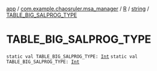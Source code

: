[app](../../../index.md) / [com.example.chaosruler.msa_manager](../../index.md) / [R](../index.md) / [string](index.md) / [TABLE_BIG_SALPROG_TYPE](.)

# TABLE_BIG_SALPROG_TYPE

`static val TABLE_BIG_SALPROG_TYPE: `[`Int`](https://kotlinlang.org/api/latest/jvm/stdlib/kotlin/-int/index.html)
`static val TABLE_BIG_SALPROG_TYPE: `[`Int`](https://kotlinlang.org/api/latest/jvm/stdlib/kotlin/-int/index.html)